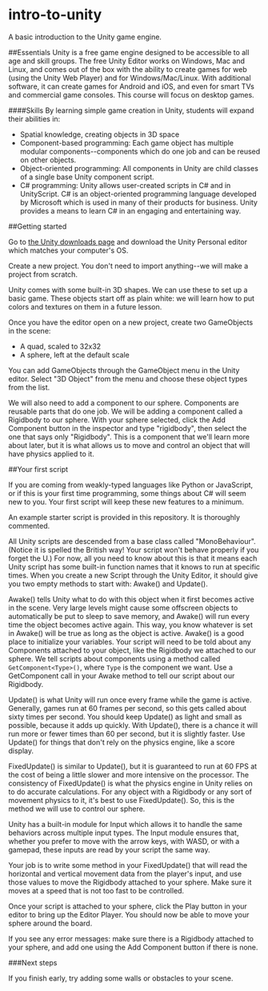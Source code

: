 # intro-to-unity
A basic introduction to the Unity game engine.

##Essentials
Unity is a free game engine designed to be accessible to all age and skill groups. The free Unity Editor works on Windows, Mac and Linux, and comes out of the box with the ability to create games for web (using the Unity Web Player) and for Windows/Mac/Linux. With additional software, it can create games for Android and iOS, and even for smart TVs and commercial game consoles. This course will focus on desktop games.

####Skills
By learning simple game creation in Unity, students will expand their abilities in:

- Spatial knowledge, creating objects in 3D space
- Component-based programming: Each game object has multiple modular components--components which do one job and can be reused on other objects.
- Object-oriented programming: All components in Unity are child classes of a single base Unity component script.
- C# programming: Unity allows user-created scripts in C# and in UnityScript. C# is an object-oriented programming language developed by Microsoft which is used in many of their products for business. Unity provides a means to learn C# in an engaging and entertaining way.

##Getting started

Go to [the Unity downloads page](https://store.unity.com/download?ref=personal) and download the Unity Personal editor which matches your computer's OS.

Create a new project. You don't need to import anything--we will make a project from scratch.

Unity comes with some built-in 3D shapes. We can use these to set up a basic game. These objects start off as plain white: we will learn how to put colors and textures on them in a future lesson.

Once you have the editor open on a new project, create two GameObjects in the scene:

- A quad, scaled to 32x32
- A sphere, left at the default scale

You can add GameObjects through the GameObject menu in the Unity editor. Select "3D Object" from the menu and choose these object types from the list.

We will also need to add a component to our sphere. Components are reusable parts that do one job. We will be adding a component called a Rigidbody to our sphere. With your sphere selected, click the Add Component button in the inspector and type "rigidbody", then select the one that says only "Rigidbody". This is a component that we'll learn more about later, but it is what allows us to move and control an object that will have physics applied to it.

##Your first script

If you are coming from weakly-typed languages like Python or JavaScript, or if this is your first time programming, some things about C# will seem new to you. Your first script will keep these new features to a minimum.

An example starter script is provided in this repository. It is thoroughly commented.

All Unity scripts are descended from a base class called "MonoBehaviour". (Notice it is spelled the British way! Your script won't behave properly if you forget the U.) For now, all you need to know about this is that it means each Unity script has some built-in function names that it knows to run at specific times. When you create a new Script through the Unity Editor, it should give you two empty methods to start with: Awake() and Update().

Awake() tells Unity what to do with this object when it first becomes active in the scene. Very large levels might cause some offscreen objects to automatically be put to sleep to save memory, and Awake() will run every time the object becomes active again. This way, you know whatever is set in Awake() will be true as long as the object is active. Awake() is a good place to initialize your variables. Your script will need to be told about any Components attached to your object, like the Rigidbody we attached to our sphere. We tell scripts about components using a method called `GetComponent<Type>()`, where `Type` is the component we want. Use a GetComponent call in your Awake method to tell our script about our Rigidbody.

Update() is what Unity will run once every frame while the game is active. Generally, games run at 60 frames per second, so this gets called about sixty times per second. You should keep Update() as light and small as possible, because it adds up quickly. With Update(), there is a chance it will run more or fewer times than 60 per second, but it is slightly faster. Use Update() for things that don't rely on the physics engine, like a score display.

FixedUpdate() is similar to Update(), but it is guaranteed to run at 60 FPS at the cost of being a little slower and more intensive on the processor. The consistency of FixedUpdate() is what the physics engine in Unity relies on to do accurate calculations. For any object with a Rigidbody or any sort of movement physics to it, it's best to use FixedUpdate(). So, this is the method we will use to control our sphere.

Unity has a built-in module for Input which allows it to handle the same behaviors across multiple input types. The Input module ensures that, whether you prefer to move with the arrow keys, with WASD, or with a gamepad, these inputs are read by your script the same way.

Your job is to write some method in your FixedUpdate() that will read the horizontal and vertical movement data from the player's input, and use those values to move the Rigidbody attached to your sphere. Make sure it moves at a speed that is not too fast to be controlled.

Once your script is attached to your sphere, click the Play button in your editor to bring up the Editor Player. You should now be able to move your sphere around the board.

If you see any error messages: make sure there is a Rigidbody attached to your sphere, and add one using the Add Component button if there is none.

###Next steps

If you finish early, try adding some walls or obstacles to your scene.
